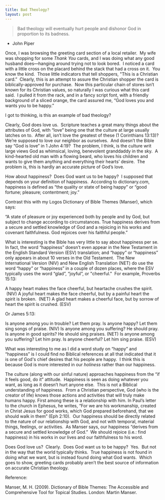 ```yaml
---
title: Bad Theology?
layout: post
---
```


> Bad theology will eventually hurt people and dishonor God in proportion to its badness.
- John Piper

Once, I was browsing the greeting card section of a local retailer.  My wife was shopping for some *Thank You* cards, and I was doing what any good husband does—hanging around trying not to look bored.  I noticed a card with a little cross on the placard behind the stack that had a cross on it.  You know the kind.  Those little indicators that tell shoppers, "This is a Christian card.”  Clearly, this is an attempt to assure the Christian shopper the card is biblically-approved for purchase.  Now this particular chain of stores isn’t known for its Christian values, so naturally I was curious what this card said.  I pulled it from the rack, and in a fancy script font, with a friendly background of a sliced orange, the card assured me, “God loves you and wants you to be happy.”

I got to thinking, is this an example of bad theology?

Clearly, God does love us.  Scripture teaches a great many things about the attributes of God, with “love” being one that the culture at large usually latches on to.  After all, isn’t love the greatest of these (1 Corinthians 13:13)?  We’re supposed to love our neighbor as ourselves.  And doesn’t the Bible say “God is love” in 1 John 4:19?  The problem, I think, is the culture writ large views God as whimsical, loving, benevolent granddaddy in the sky.  A kind-hearted old man with a flowing beard, who loves his children and wants to give them anything and everything their hearts’ desire.  The problem is, this is hardly an accurate picture of God’s love.

How about happiness?  Does God want us to be happy?  I supposed that depends on your definition of happiness.  According to dictionary.com, happiness is defined as “the quality or state of being happy” or “good fortune; pleasure; contentment; joy.”

Contrast this with my Logos Dictionary of Bible Themes (Manser), which says:

“A state of pleasure or joy experienced both by people and by God, but subject to change according to circumstances. True happiness derives from a secure and settled knowledge of God and a rejoicing in his works and covenant faithfulness. God rejoices over his faithful people.”

What is interesting is the Bible has very little to say about happiness per se.  In fact, the word “happiness” doesn’t even appear in the New Testament in the English Standard Version (ESV) translation; and “happy” or “happiness” only appears in about 10 verses in the Old Testament.  The New International Version (NIV) and New English Translation (NET) do use the word “happy” or “happiness” in a couple of dozen places, where the ESV typically uses the word “glad”, “joyful”, or "cheerful."  For example, Proverbs 15:13:

A happy heart makes the face cheerful, but heartache crushes the spirit.  (NIV)
A joyful heart makes the face cheerful, but by a painful heart the spirit is broken.  (NET)
A glad heart makes a cheerful face, but by sorrow of heart the spirit is crushed. (ESV)

Or James 5:13:

Is anyone among you in trouble? Let them pray. Is anyone happy? Let them sing songs of praise. (NIV)
Is anyone among you suffering? He should pray. Is anyone in good spirits? He should sing praises. (NET)
Is anyone among you suffering? Let him pray. Is anyone cheerful? Let him sing praise. (ESV)

What was interesting to me as I did a word study on “happy” and “happiness” is I could find no Biblical references at all that indicated that it is one of God's chief desires that his people are happy.  I think this is because God is more interested in our *holiness* rather than our happiness.

The culture (along with our sinful nature) approaches happiness from the “if it feels good, do it” attitude.  Happiness is seen as doing whatever you want, as long as it doesn’t hurt anyone else.  This is not a Biblical understanding of happiness.  From a Christian perspective, God (who is the creator of life) knows those actions and activities that will truly make humans happy. First among these is a relationship with him. In Paul’s letter to the church in Ephesus, he writes, “For we are his workmanship, created in Christ Jesus for good works, which God prepared beforehand, that we should walk in them” (Eph 2:10).  Our happiness should be directly related to the nature of our relationship with God, and not with temporal, material things, feelings, or activities.  As Manser says, our happiness “derives from a secure and settled knowledge of God.”  We should rejoice (i.e.: find happiness) in his works in our lives and our faithfulness to his word.

Does God love us?  Clearly.  Does God want us to be happy?  Yes.  But not in the way that the world typically thinks.  True happiness is not found in doing what we want, but is instead found doing what God wants.  Which goes to show, greeting cards probably aren’t the best source of information on accurate Christian theology.





Reference:

Manser, M. H. (2009). Dictionary of Bible Themes: The Accessible and Comprehensive Tool for Topical Studies. London: Martin Manser.
